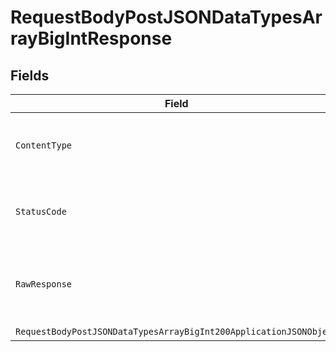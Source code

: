 # RequestBodyPostJSONDataTypesArrayBigIntResponse


## Fields

| Field                                                                                                                                              | Type                                                                                                                                               | Required                                                                                                                                           | Description                                                                                                                                        |
| -------------------------------------------------------------------------------------------------------------------------------------------------- | -------------------------------------------------------------------------------------------------------------------------------------------------- | -------------------------------------------------------------------------------------------------------------------------------------------------- | -------------------------------------------------------------------------------------------------------------------------------------------------- |
| `ContentType`                                                                                                                                      | *string*                                                                                                                                           | :heavy_check_mark:                                                                                                                                 | HTTP response content type for this operation                                                                                                      |
| `StatusCode`                                                                                                                                       | *int*                                                                                                                                              | :heavy_check_mark:                                                                                                                                 | HTTP response status code for this operation                                                                                                       |
| `RawResponse`                                                                                                                                      | [*http.Response](https://pkg.go.dev/net/http#Response)                                                                                             | :heavy_minus_sign:                                                                                                                                 | Raw HTTP response; suitable for custom response parsing                                                                                            |
| `RequestBodyPostJSONDataTypesArrayBigInt200ApplicationJSONObject`                                                                                  | [*RequestBodyPostJSONDataTypesArrayBigInt200ApplicationJSON](../../models/operations/requestbodypostjsondatatypesarraybigint200applicationjson.md) | :heavy_minus_sign:                                                                                                                                 | OK                                                                                                                                                 |